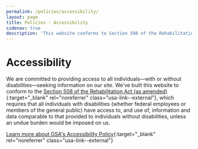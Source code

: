 ```yaml
---
permalink: /policies/accessibility/
layout: page
title: Policies - Accessibility
sidenav: true
description: 'This website conforms to Section 508 of the Rehabilitation Act.'
---
```


# Accessibility

We are committed to providing access to all individuals—with or without disabilities—seeking information on our site. We’ve built this website to conform to the [Section 508 of the Rehabilitation Act (as amended)](https://www.section508.gov){:target="\_blank" rel="noreferrer" class="usa-link--external"}, which requires that all individuals with disabilities (whether federal employees or members of the general public) have access to, and use of, information and data comparable to that provided to individuals without disabilities, unless an undue burden would be imposed on us.

[Learn more about GSA's Accessibility Policy](https://www.gsa.gov/website-information/website-policies#accessibility){:target="\_blank" rel="noreferrer" class="usa-link--external"}
